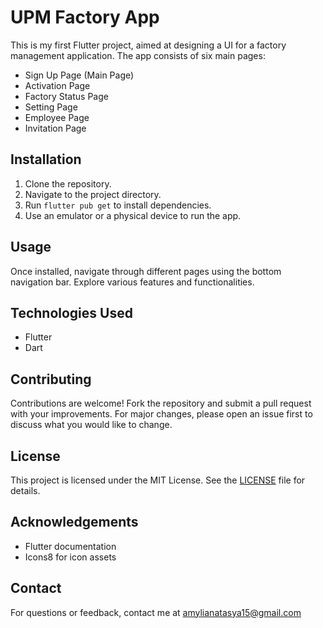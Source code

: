 # UPM Factory App

This is my first Flutter project, aimed at designing a UI for a factory management application. The app consists of six main pages:

- Sign Up Page (Main Page)
- Activation Page
- Factory Status Page
- Setting Page
- Employee Page
- Invitation Page

## Installation

1. Clone the repository.
2. Navigate to the project directory.
3. Run `flutter pub get` to install dependencies.
4. Use an emulator or a physical device to run the app.

## Usage

Once installed, navigate through different pages using the bottom navigation bar. Explore various features and functionalities.

## Technologies Used

- Flutter
- Dart

## Contributing

Contributions are welcome! Fork the repository and submit a pull request with your improvements. For major changes, please open an issue first to discuss what you would like to change.

## License

This project is licensed under the MIT License. See the [LICENSE](LICENSE) file for details.

## Acknowledgements

- Flutter documentation
- Icons8 for icon assets

## Contact

For questions or feedback, contact me at amylianatasya15@gmail.com
